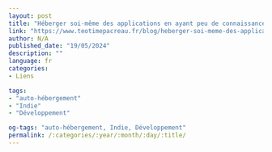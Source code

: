 ```yaml
---
layout: post
title: "Héberger soi-même des applications en ayant peu de connaissances devops"
link: "https://www.teotimepacreau.fr/blog/heberger-soi-meme-des-applications"
author: N/A
published_date: "19/05/2024"
description: ""
language: fr
categories:
- Liens

tags:
- "auto-hébergement"
- "Indie"
- "Développement"

og-tags: "auto-hébergement, Indie, Développement"
permalink: /:categories/:year/:month/:day/:title/
---
```

